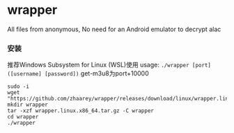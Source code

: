 # wrapper
All files from anonymous, No need for an Android emulator to decrypt alac


### 安装
推荐Windows Subsystem for Linux (WSL)使用
usage:  `./wrapper [port] ([username] [password])`
get-m3u8为port+10000

```shell
sudo -i
wget "https://github.com/zhaarey/wrapper/releases/download/linux/wrapper.linux.x86_64.tar.gz"
mkdir wrapper
tar -xzf wrapper.linux.x86_64.tar.gz -C wrapper
cd wrapper
./wrapper
```